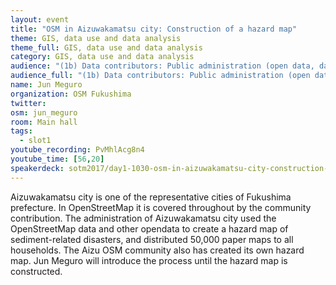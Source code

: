 ```yaml
---
layout: event
title: "OSM in Aizuwakamatsu city: Construction of a hazard map"
theme: GIS, data use and data analysis
theme_full: GIS, data use and data analysis
category: GIS, data use and data analysis
audience: "(1b) Data contributors: Public administration (open data, data feedback...)"
audience_full: "(1b) Data contributors: Public administration (open data, data feedback...)"
name: Jun Meguro
organization: OSM Fukushima
twitter:
osm: jun_meguro
room: Main hall
tags:
  - slot1
youtube_recording: PvMhlAcg8n4
youtube_time: [56,20]
speakerdeck: sotm2017/day1-1030-osm-in-aizuwakamatsu-city-construction-of-a-hazard-map
---
```

Aizuwakamatsu city is one of the representative cities of Fukushima prefecture. In OpenStreetMap it is covered throughout by the community contribution. The administration of Aizuwakamatsu city used the OpenStreetMap data and other opendata to create a hazard map of sediment-related disasters, and distributed 50,000 paper maps to all households. The Aizu OSM community also has created its own hazard map. Jun Meguro will introduce the process until the hazard map is constructed.

